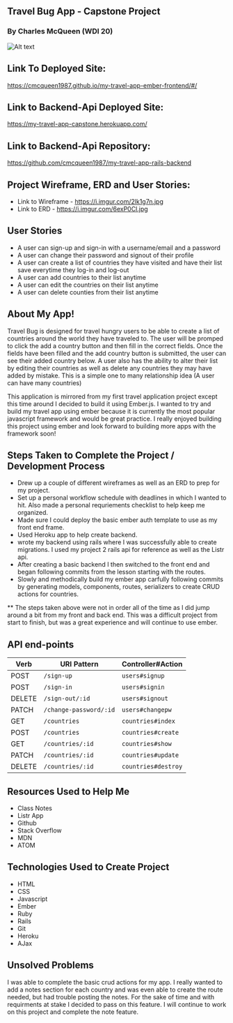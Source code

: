 ## Travel Bug App - Capstone Project

<h3>By Charles McQueen (WDI 20)</h3>

![Alt text](https://i.imgur.com/y7TGe8O.png)

## Link To Deployed Site:
https://cmcqueen1987.github.io/my-travel-app-ember-frontend/#/

## Link to Backend-Api Deployed Site:
https://my-travel-app-capstone.herokuapp.com/
## Link to Backend-Api Repository:
https://github.com/cmcqueen1987/my-travel-app-rails-backend

## Project Wireframe, ERD and User Stories:

- Link to Wireframe - https://i.imgur.com/2lk1g7n.jpg
- Link to ERD - https://i.imgur.com/6exP0Cl.jpg

## User Stories

- A user can sign-up and sign-in with a username/email and a password
- A user can change their password and signout of their profile
- A user can create a list of countries they have visited and have their list save everytime they log-in and log-out
- A user can add countries to their list anytime
- A user can edit the countries on their list anytime
- A user can delete counties from their list anytime


## About My App!

Travel Bug is designed for travel hungry users to be able to create a list of countries around the world they have traveled to. The user will be promped to click the add a country button and then fill in the correct fields. Once the fields have been filled and the add country button is submitted, the user can see their added country below. A user also has the ability to alter their list by editing their countries as well as delete any countries they may have added by mistake. This is a simple one to many relationship idea (A user can have many countries)

This application is mirrored from my first travel application project except this time around I decided to build it using Ember.js. I wanted to try and build my travel app using ember because it is currently the most popular javascript framework and would be great practice. I really enjoyed building this project using ember and look forward to building more apps with the framework soon!

## Steps Taken to Complete the Project / Development Process

- Drew up a couple of different wireframes as well as an ERD to prep for my project.
- Set up a personal workflow schedule with deadlines in which I wanted to hit. Also made a personal requriements checklist to help keep me organized.
- Made sure I could deploy the basic ember auth template to use as my front end frame.
- Used Heroku app to help create backend.
- wrote my backend using rails where I was successfully able to create migrations. I used my project 2 rails api for reference as well as the Listr api.
- After creating a basic backend I then switched to the front end and began following commits from the lesson starting with the routes.
- Slowly and methodically build my ember app carfully following commits by generating models, components, routes, serializers to create CRUD actions for countries.

** The steps taken above were not in order all of the time as I did jump around a bit from my front and back end. This was a difficult project from start to finish, but was a great experience and will continue to use ember.


## API end-points

| Verb   | URI Pattern            | Controller#Action |
|--------|------------------------|-------------------|
| POST   | `/sign-up`             | `users#signup`    |
| POST   | `/sign-in`             | `users#signin`    |
| DELETE | `/sign-out/:id`        | `users#signout`   |
| PATCH  | `/change-password/:id` | `users#changepw`  |
| GET    | `/countries`           | `countries#index` |
| POST   | `/countries`           | `countries#create`|
| GET    | `/countries/:id`       | `countries#show`  |
| PATCH  | `/countries/:id`       | `countries#update`|
| DELETE | `/countries/:id`       | `countries#destroy` |

## Resources Used to Help Me

- Class Notes
- Listr App
- Github
- Stack Overflow
- MDN
- ATOM


## Technologies Used to Create Project

- HTML
- CSS
- Javascript
- Ember
- Ruby
- Rails
- Git
- Heroku
- AJax


## Unsolved Problems

I was able to complete the basic crud actions for my app. I really wanted to add a notes section for each country and was even able to create the route needed, but had trouble posting the notes. For the sake of time and with requirments at stake I decided to pass on this feature. I will continue to work on this project and complete the note feature.
